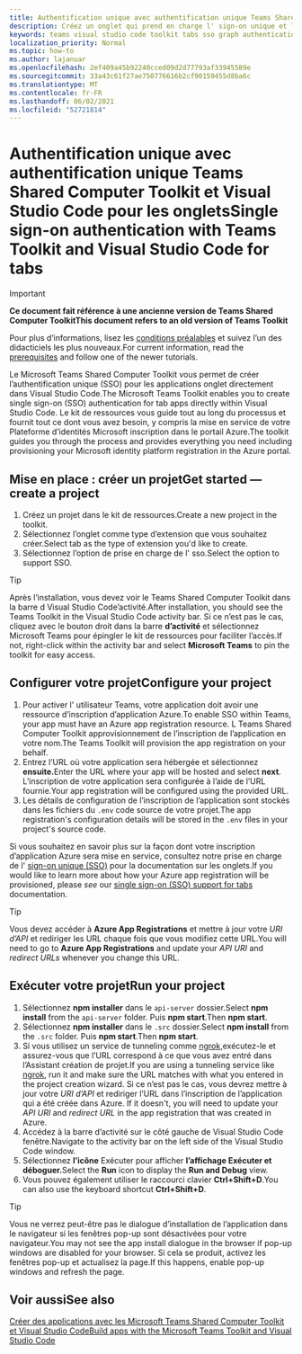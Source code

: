 ```yaml
---
title: Authentification unique avec authentification unique Teams Shared Computer Toolkit et Visual Studio Code pour les onglets
description: Créez un onglet qui prend en charge l' sign-on unique et les appels Microsoft Graph directement dans Visual Studio Code avec le Microsoft Teams Shared Computer Toolkit
keywords: teams visual studio code toolkit tabs sso graph authentication Azure identity platform
localization_priority: Normal
ms.topic: how-to
ms.author: lajanuar
ms.openlocfilehash: 2ef409a45b92240cced09d2d77793af33945589e
ms.sourcegitcommit: 33a43c61f27ae750776616b2cf90159455d8ba6c
ms.translationtype: MT
ms.contentlocale: fr-FR
ms.lasthandoff: 06/02/2021
ms.locfileid: "52721814"
---
```

# <a name="single-sign-on-authentication-with-teams-toolkit-and-visual-studio-code-for-tabs"></a><span data-ttu-id="44782-104">Authentification unique avec authentification unique Teams Shared Computer Toolkit et Visual Studio Code pour les onglets</span><span class="sxs-lookup"><span data-stu-id="44782-104">Single sign-on authentication with Teams Toolkit and Visual Studio Code for tabs</span></span>

> [!IMPORTANT]
> <span data-ttu-id="44782-105">**Ce document fait référence à une ancienne version de Teams Shared Computer Toolkit**</span><span class="sxs-lookup"><span data-stu-id="44782-105">**This document refers to an old version of Teams Toolkit**</span></span>
>
> <span data-ttu-id="44782-106">Pour plus d’informations, lisez les [conditions préalables](../get-started/prerequisites.md) et suivez l’un des didacticiels les plus nouveaux.</span><span class="sxs-lookup"><span data-stu-id="44782-106">For current information, read the [prerequisites](../get-started/prerequisites.md) and follow  one of the newer tutorials.</span></span>

<span data-ttu-id="44782-107">Le Microsoft Teams Shared Computer Toolkit vous permet de créer l’authentification unique (SSO) pour les applications onglet directement dans Visual Studio Code.</span><span class="sxs-lookup"><span data-stu-id="44782-107">The Microsoft Teams Toolkit enables you to create single sign-on (SSO) authentication for tab apps directly within Visual Studio Code.</span></span> <span data-ttu-id="44782-108">Le kit de ressources vous guide tout au long du processus et fournit tout ce dont vous avez besoin, y compris la mise en service de votre Plateforme d’identités Microsoft inscription dans le portail Azure.</span><span class="sxs-lookup"><span data-stu-id="44782-108">The toolkit guides you through the process and provides everything you need including provisioning your Microsoft identity platform registration in the Azure portal.</span></span>

## <a name="get-started--create-a-project"></a><span data-ttu-id="44782-109">Mise en place : créer un projet</span><span class="sxs-lookup"><span data-stu-id="44782-109">Get started — create a project</span></span>

1. <span data-ttu-id="44782-110">Créez un projet dans le kit de ressources.</span><span class="sxs-lookup"><span data-stu-id="44782-110">Create a new project in the toolkit.</span></span>
1. <span data-ttu-id="44782-111">Sélectionnez l’onglet comme type d’extension que vous souhaitez créer.</span><span class="sxs-lookup"><span data-stu-id="44782-111">Select tab as the type of extension you'd like to create.</span></span>
1. <span data-ttu-id="44782-112">Sélectionnez l’option de prise en charge de l' sso.</span><span class="sxs-lookup"><span data-stu-id="44782-112">Select the option to support SSO.</span></span>

> [!TIP]
> <span data-ttu-id="44782-113">Après l’installation, vous devez voir le Teams Shared Computer Toolkit dans la barre d Visual Studio Code’activité.</span><span class="sxs-lookup"><span data-stu-id="44782-113">After installation, you should see the Teams Toolkit in the Visual Studio Code activity bar.</span></span> <span data-ttu-id="44782-114">Si ce n’est pas le cas, cliquez avec le bouton droit dans la barre **d’activité** et sélectionnez Microsoft Teams pour épingler le kit de ressources pour faciliter l’accès.</span><span class="sxs-lookup"><span data-stu-id="44782-114">If not, right-click within the activity bar and select **Microsoft Teams** to pin the toolkit for easy access.</span></span>

## <a name="configure-your-project"></a><span data-ttu-id="44782-115">Configurer votre projet</span><span class="sxs-lookup"><span data-stu-id="44782-115">Configure your project</span></span>

1. <span data-ttu-id="44782-116">Pour activer l' utilisateur Teams, votre application doit avoir une ressource d’inscription d’application Azure.</span><span class="sxs-lookup"><span data-stu-id="44782-116">To enable SSO within Teams, your app must have an Azure app registration resource.</span></span> <span data-ttu-id="44782-117">L Teams Shared Computer Toolkit approvisionnement de l’inscription de l’application en votre nom.</span><span class="sxs-lookup"><span data-stu-id="44782-117">The Teams Toolkit will provision the app registration on your behalf.</span></span>
1. <span data-ttu-id="44782-118">Entrez l’URL où votre application sera hébergée et sélectionnez **ensuite.**</span><span class="sxs-lookup"><span data-stu-id="44782-118">Enter the URL where your app will be hosted and select **next**.</span></span> <span data-ttu-id="44782-119">L’inscription de votre application sera configurée à l’aide de l’URL fournie.</span><span class="sxs-lookup"><span data-stu-id="44782-119">Your app registration will be configured using the provided URL.</span></span>
1. <span data-ttu-id="44782-120">Les détails de configuration de l’inscription de l’application sont stockés dans les fichiers du `.env` code source de votre projet.</span><span class="sxs-lookup"><span data-stu-id="44782-120">The app registration's configuration details will be stored in the `.env` files in your project's source code.</span></span>

<span data-ttu-id="44782-121">Si vous souhaitez en savoir plus sur la façon  dont votre inscription d’application Azure sera mise en service, consultez notre prise en charge de l' [sign-on unique (SSO)](../tabs/how-to/authentication/auth-aad-sso.md) pour la documentation sur les onglets.</span><span class="sxs-lookup"><span data-stu-id="44782-121">If you would like to learn more about how your Azure app registration will be provisioned, please _see_  our [single sign-on (SSO) support for tabs](../tabs/how-to/authentication/auth-aad-sso.md) documentation.</span></span>

> [!TIP]
> <span data-ttu-id="44782-122">Vous devez accéder à **Azure App Registrations** et  mettre à jour votre *URI d’API* et rediriger les URL chaque fois que vous modifiez cette URL.</span><span class="sxs-lookup"><span data-stu-id="44782-122">You will need to go to **Azure App Registrations** and update your *API URI* and *redirect URLs* whenever you change this URL.</span></span>

## <a name="run-your-project"></a><span data-ttu-id="44782-123">Exécuter votre projet</span><span class="sxs-lookup"><span data-stu-id="44782-123">Run your project</span></span>

1. <span data-ttu-id="44782-124">Sélectionnez **npm installer** dans le `api-server` dossier.</span><span class="sxs-lookup"><span data-stu-id="44782-124">Select **npm install** from the `api-server` folder.</span></span> <span data-ttu-id="44782-125">Puis **npm start**.</span><span class="sxs-lookup"><span data-stu-id="44782-125">Then **npm start**.</span></span>
1. <span data-ttu-id="44782-126">Sélectionnez **npm installer** dans le `.src` dossier.</span><span class="sxs-lookup"><span data-stu-id="44782-126">Select **npm install** from the `.src` folder.</span></span> <span data-ttu-id="44782-127">Puis **npm start**.</span><span class="sxs-lookup"><span data-stu-id="44782-127">Then **npm start**.</span></span>
1. <span data-ttu-id="44782-128">Si vous utilisez un service de tunneling comme [ngrok,](https://ngrok.com/)exécutez-le et assurez-vous que l’URL correspond à ce que vous avez entré dans l’Assistant création de projet.</span><span class="sxs-lookup"><span data-stu-id="44782-128">If you are using a tunneling service like [ngrok](https://ngrok.com/), run it and make sure the URL matches with what you entered in the project creation wizard.</span></span> <span data-ttu-id="44782-129">Si ce n’est pas le cas, vous devrez mettre à jour votre _URI d’API_ et rediriger l’URL dans l’inscription de l’application qui a été créée dans Azure. </span><span class="sxs-lookup"><span data-stu-id="44782-129">If it doesn't, you will need to update your _API URI_ and _redirect URL_ in the app registration that was created in Azure.</span></span>
1. <span data-ttu-id="44782-130">Accédez à la barre d’activité sur le côté gauche de Visual Studio Code fenêtre.</span><span class="sxs-lookup"><span data-stu-id="44782-130">Navigate to the activity bar on the left side of the Visual Studio Code window.</span></span>
1. <span data-ttu-id="44782-131">Sélectionnez **l’icône** Exécuter pour afficher **l’affichage Exécuter et déboguer.**</span><span class="sxs-lookup"><span data-stu-id="44782-131">Select the **Run** icon to display the **Run and Debug** view.</span></span>
1. <span data-ttu-id="44782-132">Vous pouvez également utiliser le raccourci clavier **Ctrl+Shift+D**.</span><span class="sxs-lookup"><span data-stu-id="44782-132">You can also use the keyboard shortcut **Ctrl+Shift+D**.</span></span>

> [!TIP]
> <span data-ttu-id="44782-133">Vous ne verrez peut-être pas le dialogue d’installation de l’application dans le navigateur si les fenêtres pop-up sont désactivées pour votre navigateur.</span><span class="sxs-lookup"><span data-stu-id="44782-133">You may not see the app install dialogue in the browser if pop-up windows are disabled for your browser.</span></span> <span data-ttu-id="44782-134">Si cela se produit, activez les fenêtres pop-up et actualisez la page.</span><span class="sxs-lookup"><span data-stu-id="44782-134">If this happens, enable pop-up windows and refresh the page.</span></span>

## <a name="see-also"></a><span data-ttu-id="44782-135">Voir aussi</span><span class="sxs-lookup"><span data-stu-id="44782-135">See also</span></span>

[<span data-ttu-id="44782-136">Créer des applications avec les Microsoft Teams Shared Computer Toolkit et Visual Studio Code</span><span class="sxs-lookup"><span data-stu-id="44782-136">Build apps with the Microsoft Teams Toolkit and Visual Studio Code</span></span>](visual-studio-code-overview.md)
